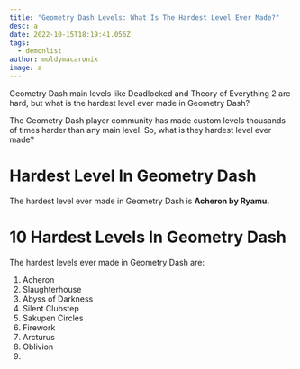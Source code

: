 ```yaml
---
title: "Geometry Dash Levels: What Is The Hardest Level Ever Made?"
desc: a
date: 2022-10-15T18:19:41.056Z
tags:
  - demonlist
author: moldymacaronix
image: a
---
```

Geometry Dash main levels like Deadlocked and Theory of Everything 2 are hard, but what is the hardest level ever made in Geometry Dash?

The Geometry Dash player community has made custom levels thousands of times harder than any main level. So, what is they hardest level ever made?

# Hardest Level In Geometry Dash

The hardest level ever made in Geometry Dash is **Acheron by Ryamu.**

# 10 Hardest Levels In Geometry Dash

The hardest levels ever made in Geometry Dash are:

1. Acheron
2. Slaughterhouse
3. Abyss of Darkness
4. Silent Clubstep
5. Sakupen Circles
6. Firework
7. Arcturus
8. Oblivion
9. 
